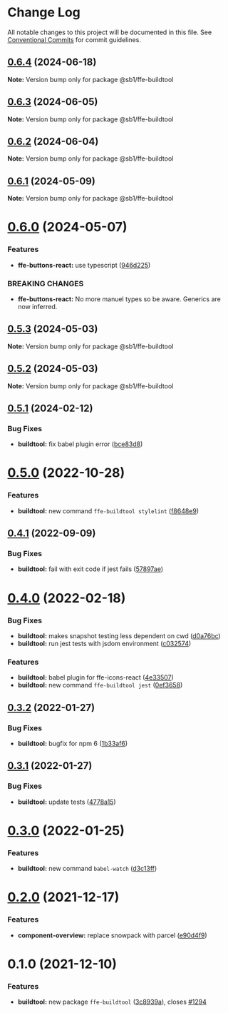 # Change Log

All notable changes to this project will be documented in this file.
See [Conventional Commits](https://conventionalcommits.org) for commit guidelines.

## [0.6.4](https://github.com/SpareBank1/designsystem/compare/@sb1/ffe-buildtool@0.6.3...@sb1/ffe-buildtool@0.6.4) (2024-06-18)

**Note:** Version bump only for package @sb1/ffe-buildtool





## [0.6.3](https://github.com/SpareBank1/designsystem/compare/@sb1/ffe-buildtool@0.6.2...@sb1/ffe-buildtool@0.6.3) (2024-06-05)

**Note:** Version bump only for package @sb1/ffe-buildtool





## [0.6.2](https://github.com/SpareBank1/designsystem/compare/@sb1/ffe-buildtool@0.6.1...@sb1/ffe-buildtool@0.6.2) (2024-06-04)

**Note:** Version bump only for package @sb1/ffe-buildtool

## [0.6.1](https://github.com/SpareBank1/designsystem/compare/@sb1/ffe-buildtool@0.6.0...@sb1/ffe-buildtool@0.6.1) (2024-05-09)

**Note:** Version bump only for package @sb1/ffe-buildtool

# [0.6.0](https://github.com/SpareBank1/designsystem/compare/@sb1/ffe-buildtool@0.5.3...@sb1/ffe-buildtool@0.6.0) (2024-05-07)

### Features

-   **ffe-buttons-react:** use typescript ([946d225](https://github.com/SpareBank1/designsystem/commit/946d225af2d194e3a9b46f69490652a7c53fe190))

### BREAKING CHANGES

-   **ffe-buttons-react:** No more manuel types so be aware. Generics are now inferred.

## [0.5.3](https://github.com/SpareBank1/designsystem/compare/@sb1/ffe-buildtool@0.5.2...@sb1/ffe-buildtool@0.5.3) (2024-05-03)

**Note:** Version bump only for package @sb1/ffe-buildtool

## [0.5.2](https://github.com/SpareBank1/designsystem/compare/@sb1/ffe-buildtool@0.5.1...@sb1/ffe-buildtool@0.5.2) (2024-05-03)

**Note:** Version bump only for package @sb1/ffe-buildtool

## [0.5.1](https://github.com/SpareBank1/designsystem/compare/@sb1/ffe-buildtool@0.5.0...@sb1/ffe-buildtool@0.5.1) (2024-02-12)

### Bug Fixes

-   **buildtool:** fix babel plugin error ([bce83d8](https://github.com/SpareBank1/designsystem/commit/bce83d8c6b0b578af9382ddbdc8b8e47e27a4fab))

# [0.5.0](https://github.com/SpareBank1/designsystem/compare/@sb1/ffe-buildtool@0.4.1...@sb1/ffe-buildtool@0.5.0) (2022-10-28)

### Features

-   **buildtool:** new command `ffe-buildtool stylelint` ([f8648e9](https://github.com/SpareBank1/designsystem/commit/f8648e9b5a004eff29502998b64ffffe3876c2b5))

## [0.4.1](https://github.com/SpareBank1/designsystem/compare/@sb1/ffe-buildtool@0.4.0...@sb1/ffe-buildtool@0.4.1) (2022-09-09)

### Bug Fixes

-   **buildtool:** fail with exit code if jest fails ([57897ae](https://github.com/SpareBank1/designsystem/commit/57897aece8c6af251cb18d4e052a2f383058fe22))

# [0.4.0](https://github.com/SpareBank1/designsystem/compare/@sb1/ffe-buildtool@0.3.2...@sb1/ffe-buildtool@0.4.0) (2022-02-18)

### Bug Fixes

-   **buildtool:** makes snapshot testing less dependent on cwd ([d0a76bc](https://github.com/SpareBank1/designsystem/commit/d0a76bcacbfb7400df7899e631a16982b9fcb006))
-   **buildtool:** run jest tests with jsdom environment ([c032574](https://github.com/SpareBank1/designsystem/commit/c0325741d0d3f7afe685d94112307c7b70ad86f2))

### Features

-   **buildtool:** babel plugin for ffe-icons-react ([4e33507](https://github.com/SpareBank1/designsystem/commit/4e3350725e15877b5a578b00928f07f844231ffc))
-   **buildtool:** new command `ffe-buildtool jest` ([0ef3658](https://github.com/SpareBank1/designsystem/commit/0ef3658e530e5cad4285b8c02bd9b0361abbf3a9))

## [0.3.2](https://github.com/SpareBank1/designsystem/compare/@sb1/ffe-buildtool@0.3.1...@sb1/ffe-buildtool@0.3.2) (2022-01-27)

### Bug Fixes

-   **buildtool:** bugfix for npm 6 ([1b33af6](https://github.com/SpareBank1/designsystem/commit/1b33af6c31c516bd5034889cce2fb2509f4a135b))

## [0.3.1](https://github.com/SpareBank1/designsystem/compare/@sb1/ffe-buildtool@0.3.0...@sb1/ffe-buildtool@0.3.1) (2022-01-27)

### Bug Fixes

-   **buildtool:** update tests ([4778a15](https://github.com/SpareBank1/designsystem/commit/4778a15146aa5872ab7e0885dabab21e38a8c5c8))

# [0.3.0](https://github.com/SpareBank1/designsystem/compare/@sb1/ffe-buildtool@0.2.0...@sb1/ffe-buildtool@0.3.0) (2022-01-25)

### Features

-   **buildtool:** new command `babel-watch` ([d3c13ff](https://github.com/SpareBank1/designsystem/commit/d3c13ff2054748827cff387fdc804ca2b61848d1))

# [0.2.0](https://github.com/SpareBank1/designsystem/compare/@sb1/ffe-buildtool@0.1.0...@sb1/ffe-buildtool@0.2.0) (2021-12-17)

### Features

-   **component-overview:** replace snowpack with parcel ([e90d4f9](https://github.com/SpareBank1/designsystem/commit/e90d4f9ca5e74701e03a2691925dfd23127a1e4c))

# 0.1.0 (2021-12-10)

### Features

-   **buildtool:** new package `ffe-buildtool` ([3c8939a](https://github.com/SpareBank1/designsystem/commit/3c8939a5c90662963e7c9148ca25ace6e91f68d2)), closes [#1294](https://github.com/SpareBank1/designsystem/issues/1294)

